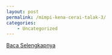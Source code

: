 ```yaml
---
layout: post
permalink: /mimpi-kena-cerai-talak-3/
categories:
    - Uncategorized
---
```


[Baca Selengkapnya](/09)